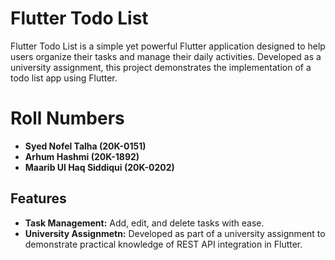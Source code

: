 # Flutter Todo List

Flutter Todo List is a simple yet powerful Flutter application designed to help users organize their tasks and manage their daily activities. Developed as a university assignment, this project demonstrates the implementation of a todo list app using Flutter.

# Roll Numbers
- **Syed Nofel Talha (20K-0151)**
- **Arhum Hashmi (20K-1892)**
- **Maarib Ul Haq Siddiqui (20K-0202)**

## Features

- **Task Management:** Add, edit, and delete tasks with ease.
- **University Assignmetn:** Developed as part of a university assignment to demonstrate practical knowledge of REST API integration in Flutter.


